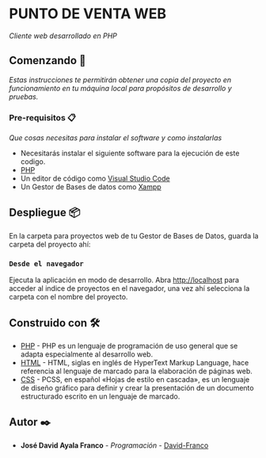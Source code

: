 # PUNTO DE VENTA WEB

_Cliente web desarrollado en PHP_

## Comenzando 🚀

_Estas instrucciones te permitirán obtener una copia del proyecto en funcionamiento en tu máquina local para propósitos de desarrollo y pruebas._

### Pre-requisitos 📋

_Que cosas necesitas para instalar el software y como instalarlas_

* Necesitarás  instalar el siguiente software para la ejecución de este codigo.
* [PHP](https://www.php.net/downloads.php)
* Un editor de código como [Visual Studio Code](https://code.visualstudio.com/)
* Un Gestor de Bases de datos como [Xampp](https://www.apachefriends.org/es/download.html)

## Despliegue 📦

En la carpeta para proyectos web de tu Gestor de Bases de Datos, guarda la carpeta del proyecto ahí:

### `Desde el navegador`

Ejecuta la aplicación en modo de desarrollo.
Abra [http://localhost](http://localhost) para acceder al indice de proyectos en el navegador, una vez ahí selecciona la carpeta con el nombre del proyecto.

## Construido con 🛠️

* [PHP](https://www.php.net/downloads.php) - PHP es un lenguaje de programación de uso general que se adapta especialmente al desarrollo web.
* [HTML](https://developer.mozilla.org/en-US/docs/Web/HTML) - HTML, siglas en inglés de HyperText Markup Language, hace referencia al lenguaje de marcado para la elaboración de páginas web.
* [CSS](https://developer.mozilla.org/en-US/docs/Web/CSS) - PCSS, en español «Hojas de estilo en cascada», es un lenguaje de diseño gráfico para definir y crear la presentación de un documento estructurado escrito en un lenguaje de marcado.

## Autor ✒️

* **José David Ayala Franco** - *Programación* - [David-Franco](https://github.com/DavidFranco3)
